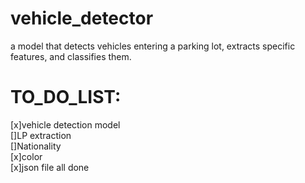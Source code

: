 # vehicle_detector
a model  that detects vehicles entering a parking lot, extracts specific features, and classifies them.


# TO_DO_LIST:

[x]vehicle detection model    
[]LP extraction              
[]Nationality                
[x]color                     
[x]json file all done 

